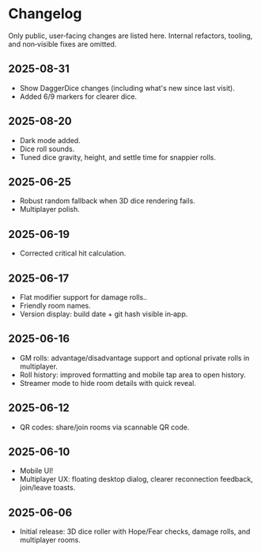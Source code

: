 # Changelog

Only public, user‑facing changes are listed here. Internal refactors, tooling, and non‑visible fixes are omitted.

## 2025-08-31

- Show DaggerDice changes (including what's new since last visit).
- Added 6/9 markers for clearer dice.

## 2025-08-20

- Dark mode added.
- Dice roll sounds.
- Tuned dice gravity, height, and settle time for snappier rolls.

## 2025-06-25

- Robust random fallback when 3D dice rendering fails.
- Multiplayer polish.

## 2025-06-19

- Corrected critical hit calculation.

## 2025-06-17

- Flat modifier support for damage rolls..
- Friendly room names.
- Version display: build date + git hash visible in‑app.

## 2025-06-16

- GM rolls: advantage/disadvantage support and optional private rolls in multiplayer.
- Roll history: improved formatting and mobile tap area to open history.
- Streamer mode to hide room details with quick reveal.

## 2025-06-12

- QR codes: share/join rooms via scannable QR code.

## 2025-06-10

- Mobile UI!
- Multiplayer UX: floating desktop dialog, clearer reconnection feedback, join/leave toasts.

## 2025-06-06

- Initial release: 3D dice roller with Hope/Fear checks, damage rolls, and multiplayer rooms.
